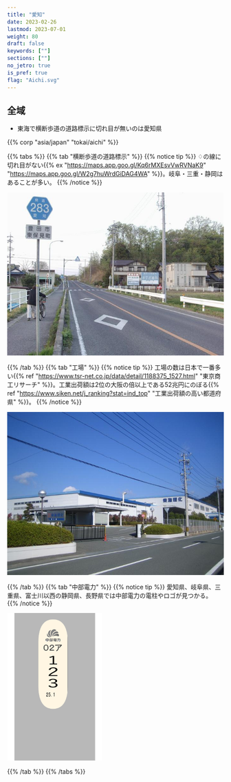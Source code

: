 ```yaml
---
title: "愛知"
date: 2023-02-26
lastmod: 2023-07-01
weight: 80
draft: false
keywords: [""]
sections: [""]
no_jetro: true
is_pref: true
flag: "Aichi.svg"
---
```


<div class="main-desciption country-description">
    <h2 class="section-title">全域</h2>
    <ul class="rule-list">
        <li>東海で横断歩道の道路標示に切れ目が無いのは愛知県</li>
    </ul>
    {{% corp "asia/japan" "tokai/aichi" %}}
</div>

{{% tabs %}}
{{% tab "横断歩道の道路標示" %}}
{{% notice tip %}}
♢の線に切れ目がない{{% ex "https://maps.app.goo.gl/Kq6rMXEsvVwRVNaK9" "https://maps.app.goo.gl/W2g7huWrdGiDAG4WA" %}}。岐阜・三重・静岡はあることが多い。
{{% /notice %}}

<div class="googlemap-if">
<img src="aichi_pref_r_281.jpg">
</div>

{{% /tab %}}
{{% tab "工場" %}}
{{% notice tip %}}
工場の数は日本で一番多い{{% ref "https://www.tsr-net.co.jp/data/detail/1188375_1527.html" "東京商工リサーチ" %}}。工業出荷額は2位の大阪の倍以上である52兆円にのぼる{{% ref "https://www.siken.net/j_ranking?stat=ind_top" "工業出荷額の高い都道府県" %}}。
{{% /notice %}}

<div class="googlemap-if">
<img src="tokai_rika_hagi_factory.jpg">
</div>

{{% /tab %}}
{{% tab "中部電力" %}}
{{% notice tip %}}
愛知県、岐阜県、三重県、富士川以西の静岡県、長野県では中部電力の電柱やロゴが見つかる。
{{% /notice %}}

<div class="googlemap-if">
<img src="../../pole/pole-chubu.png" width="220px">
</div>

{{% /tab %}}
{{% /tabs %}}
